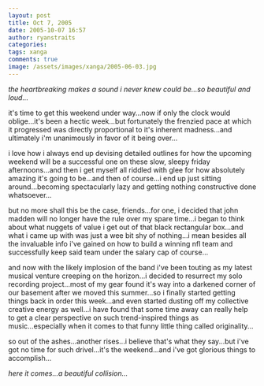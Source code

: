 ```yaml
---
layout: post
title: Oct 7, 2005
date: 2005-10-07 16:57
author: ryanstraits
categories:
tags: xanga
comments: true
image: /assets/images/xanga/2005-06-03.jpg
---
```

<em>the heartbreaking makes a sound i never knew could be...so beautiful and loud...</em>

<!-- break -->

it's time to get this weekend under way...now if only the clock would oblige...it's been a hectic week...but fortunately the frenzied pace at which it progressed was directly proportional to it's inherent madness...and ultimately i'm unanimously in favor of it being over...

i love how i always end up devising detailed outlines for how the upcoming weekend will be a successful one on these slow, sleepy friday afternoons...and then i get myself all riddled with glee for how absolutely amazing it's going to be...and then of course...i end up just sitting around...becoming spectacularly lazy and getting nothing constructive done whatsoever...

but no more shall this be the case, friends...for one, i decided that john madden will no longer have the rule over my spare time...i began to think about what nuggets of value i get out of that black rectangular box...and what i came up with was just a wee bit shy of nothing...i mean besides all the invaluable info i've gained on how to build a winning nfl team and successfully keep said team under the salary cap of course...

and now with the likely implosion of the band i've been touting as my latest musical venture creeping on the horizon...i decided to resurrect my solo recording project...most of my gear found it's way into a darkened corner of our basement after we moved this summer...so i finally started getting things back in order this week...and even started dusting off my collective creative energy as well...i have found that some time away can really help to get a clear perspective on such trend-inspired things as music...especially when it comes to that funny little thing called originality...

so out of the ashes...another rises...i believe that's what they say...but i've got no time for such drivel...it's the weekend...and i've got glorious things to accomplish...

<em>here it comes...a beautiful collision...</em>
